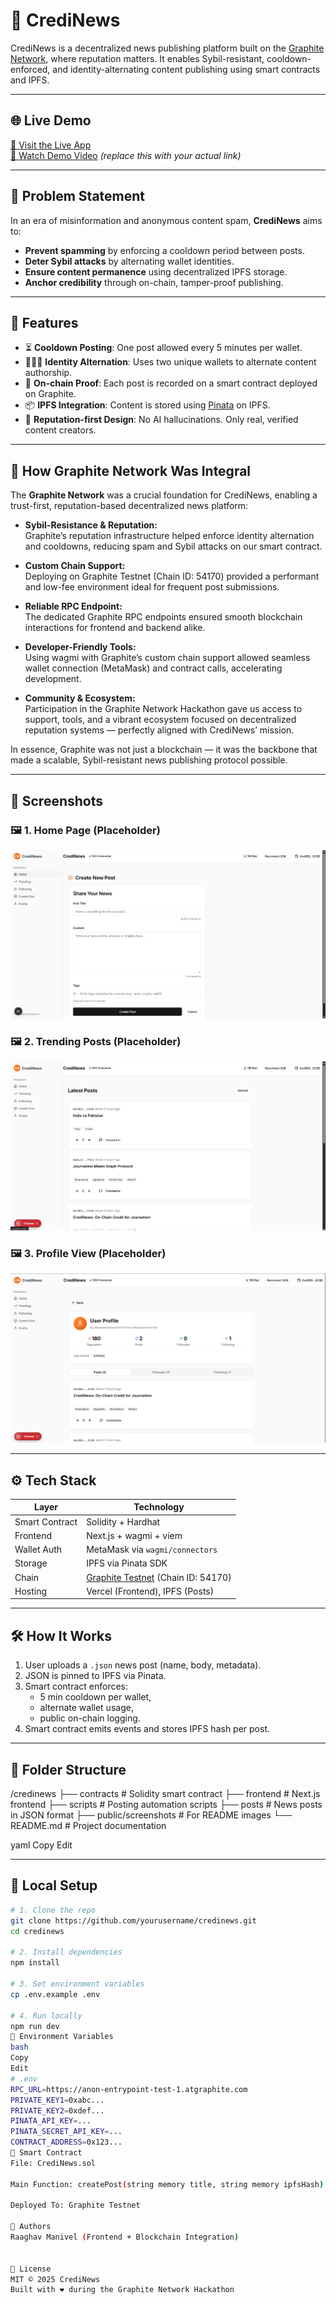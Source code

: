 # 📰 CrediNews

CrediNews is a decentralized news publishing platform built on the [Graphite Network](https://graphite.xyz/), where reputation matters. It enables Sybil-resistant, cooldown-enforced, and identity-alternating content publishing using smart contracts and IPFS.

---

## 🌐 Live Demo

[🔗 Visit the Live App](https://credinews.vercel.app)  
[🎥 Watch Demo Video](https://youtu.be/YOUR_VIDEO_ID) _(replace this with your actual link)_

---

## 🧩 Problem Statement

In an era of misinformation and anonymous content spam, **CrediNews** aims to:

- **Prevent spamming** by enforcing a cooldown period between posts.
- **Deter Sybil attacks** by alternating wallet identities.
- **Ensure content permanence** using decentralized IPFS storage.
- **Anchor credibility** through on-chain, tamper-proof publishing.

---

## 🚀 Features

- ⏳ **Cooldown Posting**: One post allowed every 5 minutes per wallet.
- 🧑‍🤝‍🧑 **Identity Alternation**: Uses two unique wallets to alternate content authorship.
- 🧾 **On-chain Proof**: Each post is recorded on a smart contract deployed on Graphite.
- 📦 **IPFS Integration**: Content is stored using [Pinata](https://pinata.cloud) on IPFS.
- 🧠 **Reputation-first Design**: No AI hallucinations. Only real, verified content creators.

---

## 🤝 How Graphite Network Was Integral

The **Graphite Network** was a crucial foundation for CrediNews, enabling a trust-first, reputation-based decentralized news platform:

- **Sybil-Resistance & Reputation:**  
  Graphite’s reputation infrastructure helped enforce identity alternation and cooldowns, reducing spam and Sybil attacks on our smart contract.

- **Custom Chain Support:**  
  Deploying on Graphite Testnet (Chain ID: 54170) provided a performant and low-fee environment ideal for frequent post submissions.

- **Reliable RPC Endpoint:**  
  The dedicated Graphite RPC endpoints ensured smooth blockchain interactions for frontend and backend alike.

- **Developer-Friendly Tools:**  
  Using wagmi with Graphite’s custom chain support allowed seamless wallet connection (MetaMask) and contract calls, accelerating development.

- **Community & Ecosystem:**  
  Participation in the Graphite Network Hackathon gave us access to support, tools, and a vibrant ecosystem focused on decentralized reputation systems — perfectly aligned with CrediNews’ mission.

In essence, Graphite was not just a blockchain — it was the backbone that made a scalable, Sybil-resistant news publishing protocol possible.

---

## 📸 Screenshots

### 🖼️ 1. Home Page (Placeholder)

![Home Screenshot](./screenshots/1.png)

### 🖼️ 2. Trending Posts (Placeholder)

![Tending Posts Screenshot](./screenshots/2.png)

### 🖼️ 3. Profile View (Placeholder)

![Profile Screenshot](./screenshots/3.png)

---

## ⚙️ Tech Stack

| Layer          | Technology                                                 |
| -------------- | ---------------------------------------------------------- |
| Smart Contract | Solidity + Hardhat                                         |
| Frontend       | Next.js + wagmi + viem                                     |
| Wallet Auth    | MetaMask via `wagmi/connectors`                            |
| Storage        | IPFS via Pinata SDK                                        |
| Chain          | [Graphite Testnet](https://graphite.xyz) (Chain ID: 54170) |
| Hosting        | Vercel (Frontend), IPFS (Posts)                            |

---

## 🛠️ How It Works

1. User uploads a `.json` news post (name, body, metadata).
2. JSON is pinned to IPFS via Pinata.
3. Smart contract enforces:
   - 5 min cooldown per wallet,
   - alternate wallet usage,
   - public on-chain logging.
4. Smart contract emits events and stores IPFS hash per post.

---

## 📁 Folder Structure

/credinews
├── contracts # Solidity smart contract
├── frontend # Next.js frontend
├── scripts # Posting automation scripts
├── posts # News posts in JSON format
├── public/screenshots # For README images
└── README.md # Project documentation

yaml
Copy
Edit

---

## 🧪 Local Setup

```bash
# 1. Clone the repo
git clone https://github.com/yourusername/credinews.git
cd credinews

# 2. Install dependencies
npm install

# 3. Set environment variables
cp .env.example .env

# 4. Run locally
npm run dev
🔐 Environment Variables
bash
Copy
Edit
# .env
RPC_URL=https://anon-entrypoint-test-1.atgraphite.com
PRIVATE_KEY1=0xabc...
PRIVATE_KEY2=0xdef...
PINATA_API_KEY=...
PINATA_SECRET_API_KEY=...
CONTRACT_ADDRESS=0x123...
📜 Smart Contract
File: CrediNews.sol

Main Function: createPost(string memory title, string memory ipfsHash)

Deployed To: Graphite Testnet

🧠 Authors
Raaghav Manivel (Frontend + Blockchain Integration)


📢 License
MIT © 2025 CrediNews
Built with ❤️ during the Graphite Network Hackathon
```
